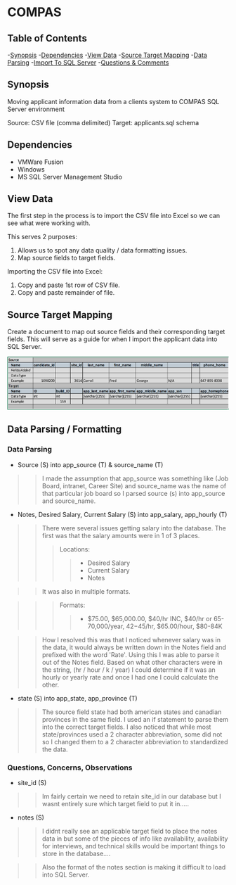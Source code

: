 # COMPAS

## Table of Contents

-[Synopsis](#synopsis)
-[Dependencies](#dependencies)
-[View Data](#view-data)
-[Source Target Mapping](#source-target-mapping)
-[Data Parsing](#data-parsing-/-formatting)
-[Import To SQL Server](#import-to-sql-server)
-[Questions & Comments](#questions-&-comments)


## Synopsis
Moving applicant information data from a clients system to COMPAS SQL Server environment

Source: CSV file (comma delimited)
Target: applicants.sql schema

## Dependencies

- VMWare Fusion
- Windows
- MS SQL Server Management Studio

## View Data
The first step in the process is to import the CSV file into Excel so we can see what were working with.

This serves 2 purposes:
1. Allows us to spot any data quality / data formatting issues.
2. Map source fields to target fields.

Importing the CSV file into Excel:
1. Copy and paste 1st row of CSV file.
2. Copy and paste remainder of file.

## Source Target Mapping
Create a document to map out source fields and their corresponding target fields. This will serve as a guide for when I import the applicant data into SQL Server.

<img src="/SourceTargetMap.png">

## Data Parsing / Formatting

### Data Parsing

* Source (S) into app_source (T) & source_name (T)

>>I made the assumption that app_source was something like (Job Board, intranet, Career Site) and source_name was the name of that particular job board so I parsed source (s) into app_source and source_name.

* Notes, Desired Salary, Current Salary (S) into app_salary, app_hourly (T)

>> There were several issues getting salary into the database. The first was that the salary amounts were in 1 of 3 places.
>>>Locations:
>>>> - Desired Salary
>>>> - Current Salary
>>>> - Notes

>> It was also in multiple formats.

>>>Formats:
>>>> - $75.00, $65,000.00, $40/hr INC, $40/hr or 65-70,000/year, $42-$45/hr, $65.00/hour, $80-84K

>> How I resolved this was that I noticed whenever salary was in the data, it would always be written down in the Notes field and prefixed with the word 'Rate'. Using this I was able to parse it out of the Notes field. Based on what other characters were in the string, (hr / hour / k / year) I could determine if it was an hourly or yearly rate and once I had one I could calculate the other.

* state (S) into app_state, app_province (T)

>> The source field state had both american states and canadian provinces in the same field. I used an if statement to parse them into the correct target fields. I also noticed that while most state/provinces used a 2 character abbreviation, some did not so I changed them to a 2 character abbreviation to standardized the data.

### Questions, Concerns, Observations

* site_id (S)

>> Im fairly certain we need to retain site_id in our database but I wasnt entirely sure which target field to put it in.....

* notes (S)

>> I didnt really see an applicable target field to place the notes data in but some of the pieces of info like availability, availability for interviews, and technical skills would be important things to store in the database....

>> Also the format of the notes section is making it difficult to load into SQL Server.
